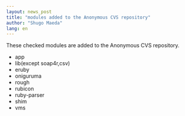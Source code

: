 ```yaml
---
layout: news_post
title: "modules added to the Anonymous CVS repository"
author: "Shugo Maeda"
lang: en
---
```


These checked modules are added to the Anonymous CVS repository.

* app
* lib(except soap4r,csv)
* eruby
* oniguruma
* rough
* rubicon
* ruby-parser
* shim
* vms
